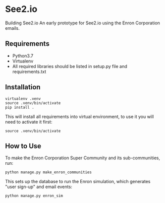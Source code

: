 # See2.io
Building See2.io
An early prototype for See2.io using the Enron Corporation emails.

## Requirements
- Python3.7
- Virtualenv
- All required libraries should be listed in setup.py file and requirements.txt

## Installation
```
virtualenv .venv
source .venv/bin/activate
pip install .
```

This will install all requirements into virtual environment, to use it you will need to activate it first:

`source .venv/bin/activate`

## How to Use
To make the Enron Corporation Super Community and its sub-communities, run:

`python manage.py make_enron_communities`

This sets up the database to run the Enron simulation, which generates "user sign-up" and email events:

`python manage.py enron_sim`
